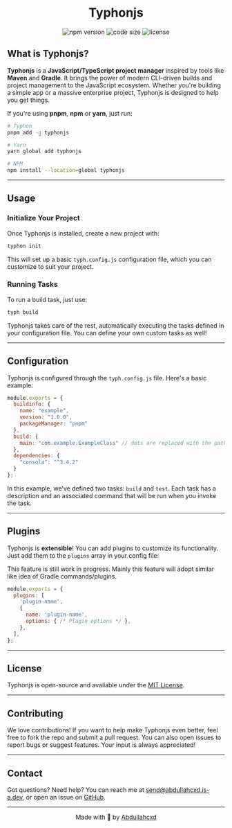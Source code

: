 <h1 align="center">Typhonjs</h1>

<p align="center">
  <img src="https://img.shields.io/npm/v/Typhonjs" alt="npm version">
  <img src="https://img.shields.io/github/languages/code-size/abdullahcxd/Typhonjs" alt="code size">
  <img src="https://img.shields.io/github/license/abdullahcxd/Typhonjs" alt="license">
</p>

## What is Typhonjs?

**Typhonjs** is a **JavaScript/TypeScript project manager** inspired by tools like **Maven** and **Gradle**. It brings the power of modern CLI-driven builds and project management to the JavaScript ecosystem. Whether you're building a simple app or a massive enterprise project, Typhonjs is designed to help you get things.

If you're using **pnpm**, **npm** or **yarn**, just run:

```bash
# Typhon
pnpm add -g typhonjs

# Yarn
yarn global add typhonjs

# NPM 
npm install --location=global typhonjs
```

---

## Usage

### Initialize Your Project

Once Typhonjs is installed, create a new project with:

```bash
typhon init
```

This will set up a basic `typh.config.js` configuration file, which you can customize to suit your project.

### Running Tasks

To run a build task, just use:

```bash
typh build
```

Typhonjs takes care of the rest, automatically executing the tasks defined in your configuration file. You can define your own custom tasks as well!

---

## Configuration

Typhonjs is configured through the `typh.config.js` file. Here's a basic example:

```js
module.exports = {
  buildinfo: {
    name: "example",
    version: "1.0.0",
    packageManager: "pnpm"
  },
  build: {
    main: "com.example.ExampleClass" // dots are replaced with the path separator like Java
  },
  dependencies: {
    "consola": "^3.4.2"
  }
};
```

In this example, we’ve defined two tasks: `build` and `test`. Each task has a description and an associated command that will be run when you invoke the task.

---

## Plugins

Typhonjs is **extensible**! You can add plugins to customize its functionality. Just add them to the `plugins` array in your config file:

This feature is still work in progress. Mainly this feature will adopt similar like idea of Gradle commands/plugins.

```js
module.exports = {
  plugins: [
    'plugin-name', 
    {
      name: 'plugin-name',
      options: { /* Plugin options */ },
    },
  ],
};
```

---

## License

Typhonjs is open-source and available under the [MIT License](LICENSE).

---

## Contributing

We love contributions! If you want to help make Typhonjs even better, feel free to fork the repo and submit a pull request. You can also open issues to report bugs or suggest features. Your input is always appreciated!

---

## Contact

Got questions? Need help? You can reach me at [send@abdullahcxd.is-a.dev](mailto:send@abdullahcxd.is-a.dev), or open an issue on [GitHub](https://github.com/abdullahcxd/Typhonjs).

---

<div align="center">
  <p>Made with 💙 by <a href="https://github.com/abdullahcxd" target="_blank">Abdullahcxd</a></p>
</div>
